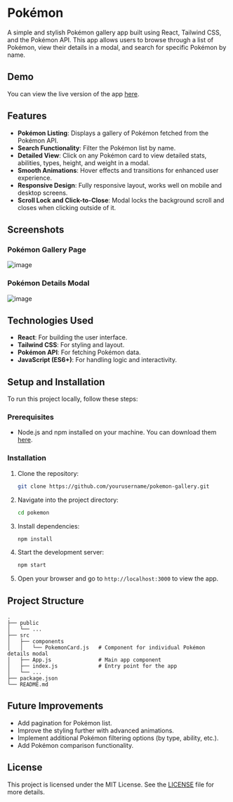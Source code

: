 # Pokémon

A simple and stylish Pokémon gallery app built using React, Tailwind CSS, and the Pokémon API. This app allows users to browse through a list of Pokémon, view their details in a modal, and search for specific Pokémon by name.

## Demo

You can view the live version of the app [here](https://pokemon-kaushik.netlify.app/). 

## Features

- **Pokémon Listing**: Displays a gallery of Pokémon fetched from the Pokémon API.
- **Search Functionality**: Filter the Pokémon list by name.
- **Detailed View**: Click on any Pokémon card to view detailed stats, abilities, types, height, and weight in a modal.
- **Smooth Animations**: Hover effects and transitions for enhanced user experience.
- **Responsive Design**: Fully responsive layout, works well on mobile and desktop screens.
- **Scroll Lock and Click-to-Close**: Modal locks the background scroll and closes when clicking outside of it.

## Screenshots

### Pokémon Gallery Page
![image](https://github.com/user-attachments/assets/c98e253e-6bfa-4a9d-8052-4db06168bbc4)


### Pokémon Details Modal
![image](https://github.com/user-attachments/assets/35741f11-ed44-42be-b4da-d7789e9bcc59)


## Technologies Used

- **React**: For building the user interface.
- **Tailwind CSS**: For styling and layout.
- **Pokémon API**: For fetching Pokémon data.
- **JavaScript (ES6+)**: For handling logic and interactivity.

## Setup and Installation

To run this project locally, follow these steps:

### Prerequisites

- Node.js and npm installed on your machine. You can download them [here](https://nodejs.org/).

### Installation

1. Clone the repository:
   ```bash
   git clone https://github.com/yourusername/pokemon-gallery.git
   ```
   
2. Navigate into the project directory:
   ```bash
   cd pokemon
   ```

3. Install dependencies:
   ```bash
   npm install
   ```

4. Start the development server:
   ```bash
   npm start
   ```

5. Open your browser and go to `http://localhost:3000` to view the app.

## Project Structure

```
.
├── public
│   └── ...
├── src
│   ├── components
│   │   └── PokemonCard.js   # Component for individual Pokémon details modal
│   ├── App.js               # Main app component
│   ├── index.js             # Entry point for the app
│   └── ...
├── package.json
└── README.md
```

## Future Improvements

- Add pagination for Pokémon list.
- Improve the styling further with advanced animations.
- Implement additional Pokémon filtering options (by type, ability, etc.).
- Add Pokémon comparison functionality.

## License

This project is licensed under the MIT License. See the [LICENSE](LICENSE) file for more details.
